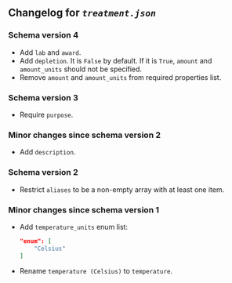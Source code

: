 ## Changelog for *`treatment.json`*

### Schema version 4
* Add `lab` and `award`.
* Add `depletion`. It is `False` by default. If it is `True`, `amount` and `amount_units` should not be specified.
* Remove `amount` and `amount_units` from required properties list.

### Schema version 3
* Require `purpose`.

### Minor changes since schema version 2

* Add `description`.

### Schema version 2

* Restrict `aliases` to be a non-empty array with at least one item.

### Minor changes since schema version 1

* Add `temperature_units` enum list:
    ```json
    "enum": [
        "Celsius"
    ]
    ```
* Rename `temperature (Celsius)` to `temperature`.
